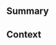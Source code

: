 <!--
  Thanks for creating a Pull Request! Before you submit, please make sure
  you've done the following:

  - I read the contributing document at https://github.com/goparrot/eslint-config/blob/master/CONTRIBUTING.md#contributing
-->

<!--
  Make our lives easier! Choose one of the following by uncommenting it:
-->

<!-- This is a 🐛 bug fix. -->

<!-- This is a 🙋 feature or enhancement. -->

<!-- This is a 🔦 documentation change. -->

<!--
  Before you submit this pull request, make sure to have a look at the following
  checklist. If you don't know how to do some of these, that's fine! Submit
  your pull request and we will help you out on the way.

  - I've added tests (if it's a bug, feature or enhancement)
  - I've adjusted the documentation (if it's a feature or enhancement)
  - The test suite passes locally (run `npm test` to verify this)
-->

## Summary

<!--
  Provide a description of what your pull request changes.
-->

## Context

<!--
  Is this related to any GitHub issue(s)?

  You can use keywords to automatically close the related issue.
  For example, (all of) the following will close issue #4567 when your PR is merged.

  Closes #4567
  Fixes #4567
  Resolves #4567

  Use any one of the above as applicable.
-->
